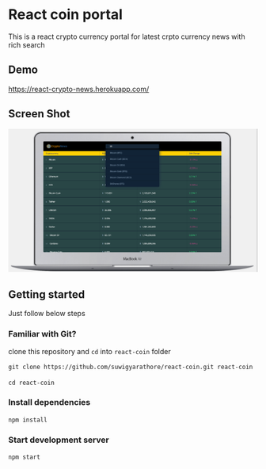 # React coin portal

This is a react crypto currency portal for latest crpto currency news with rich search

## Demo
https://react-crypto-news.herokuapp.com/

## Screen Shot 

![Alt text](/screen.png "Optional Title")


## Getting started

Just follow below steps

### Familiar with Git?

clone this repository and `cd` into `react-coin` folder

```
git clone https://github.com/suwigyarathore/react-coin.git react-coin

cd react-coin
```

### Install dependencies

```
npm install
```

### Start development server

```
npm start
```
